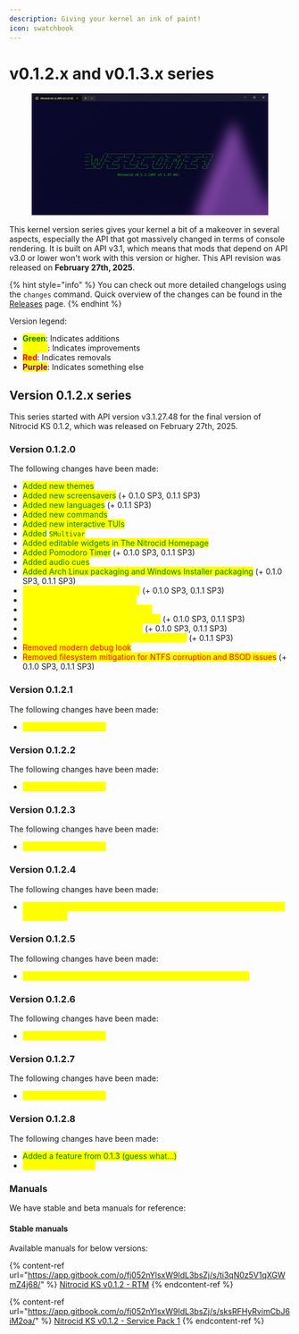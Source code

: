 ```yaml
---
description: Giving your kernel an ink of paint!
icon: swatchbook
---
```


# v0.1.2.x and v0.1.3.x series

<figure><img src="../../.gitbook/assets/image (90).png" alt=""><figcaption></figcaption></figure>

This kernel version series gives your kernel a bit of a makeover in several aspects, especially the API that got massively changed in terms of console rendering. It is built on API v3.1, which means that mods that depend on API v3.0 or lower won't work with this version or higher. This API revision was released on **February 27th, 2025**.

{% hint style="info" %}
You can check out more detailed changelogs using the `changes` command. Quick overview of the changes can be found in the [Releases](https://github.com/Aptivi/NitrocidKS/releases) page.
{% endhint %}

Version legend:

* <mark style="color:green;">**Green**</mark>: Indicates additions
* <mark style="color:yellow;">**Yellow**</mark>: Indicates improvements
* <mark style="color:red;">**Red**</mark>: Indicates removals
* <mark style="color:purple;">**Purple**</mark>: Indicates something else

## Version 0.1.2.x series

This series started with API version v3.1.27.48 for the final version of Nitrocid KS 0.1.2, which was released on February 27th, 2025.

### Version 0.1.2.0

The following changes have been made:

* <mark style="color:green;">Added new themes</mark>
* <mark style="color:green;">Added new screensavers</mark> (+ 0.1.0 SP3, 0.1.1 SP3)
* <mark style="color:green;">Added new languages</mark> (+ 0.1.1 SP3)
* <mark style="color:green;">Added new commands</mark>
* <mark style="color:green;">Added new interactive TUIs</mark>
* <mark style="color:green;">Added</mark> <mark style="color:green;"></mark><mark style="color:green;">`SMultivar`</mark>
* <mark style="color:green;">Added editable widgets in The Nitrocid Homepage</mark>
* <mark style="color:green;">Added Pomodoro Timer</mark> (+ 0.1.0 SP3, 0.1.1 SP3)
* <mark style="color:green;">Added audio cues</mark>
* <mark style="color:green;">Added Arch Linux packaging and Windows Installer packaging</mark> (+ 0.1.0 SP3, 0.1.1 SP3)
* <mark style="color:yellow;">Made the kernel more attractive</mark> (+ 0.1.0 SP3, 0.1.1 SP3)
* <mark style="color:yellow;">Refactored some API functions</mark>
* <mark style="color:yellow;">Separated cultures from languages</mark>
* <mark style="color:yellow;">Improvements in shutdown sequence</mark> (+ 0.1.0 SP3, 0.1.1 SP3)
* <mark style="color:yellow;">Themes now parse more quickly</mark> (+ 0.1.0 SP3, 0.1.1 SP3)
* <mark style="color:yellow;">Consolidated locale tools to Nitrocid.Locales</mark> (+ 0.1.1 SP3)
* <mark style="color:red;">Removed modern debug look</mark>
* <mark style="color:red;">Removed filesystem mitigation for NTFS corruption and BSOD issues</mark> (+ 0.1.0 SP3, 0.1.1 SP3)

### Version 0.1.2.1

The following changes have been made:

* <mark style="color:yellow;">General improvements</mark>

### Version 0.1.2.2

The following changes have been made:

* <mark style="color:yellow;">General improvements</mark>

### Version 0.1.2.3

The following changes have been made:

* <mark style="color:yellow;">General improvements</mark>

### Version 0.1.2.4

The following changes have been made:

* <mark style="color:yellow;">Fixed configuration system crash upon encountering no icons addon in Nitrocid Lite</mark>

### Version 0.1.2.5

The following changes have been made:

* <mark style="color:yellow;">Fixed crucial file manager TUIs getting stuck in empty folders</mark>

### Version 0.1.2.6

The following changes have been made:

* <mark style="color:yellow;">General improvements</mark>

### Version 0.1.2.7

The following changes have been made:

* <mark style="color:yellow;">General improvements</mark>

### Version 0.1.2.8

The following changes have been made:

* <mark style="color:green;">Added a feature from 0.1.3 (guess what...)</mark>
* <mark style="color:yellow;">Updated Terminaux</mark>

### Manuals

We have stable and beta manuals for reference:

#### Stable manuals

Available manuals for below versions:

{% content-ref url="https://app.gitbook.com/o/fj052nYlsxW9IdL3bsZj/s/ti3qN0z5V1qXGWmZ4j68/" %}
[Nitrocid KS v0.1.2 - RTM](https://app.gitbook.com/o/fj052nYlsxW9IdL3bsZj/s/ti3qN0z5V1qXGWmZ4j68/)
{% endcontent-ref %}

{% content-ref url="https://app.gitbook.com/o/fj052nYlsxW9IdL3bsZj/s/sksRFHyRvimCbJ6iM2oa/" %}
[Nitrocid KS v0.1.2 - Service Pack 1](https://app.gitbook.com/o/fj052nYlsxW9IdL3bsZj/s/sksRFHyRvimCbJ6iM2oa/)
{% endcontent-ref %}
